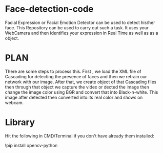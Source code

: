 # Face-detection-code
Facial Expression or Facial Emotion Detector can be used to detect his/her face. This Repository can be used to carry out such a task. It uses your WebCamera and then identifies your expression in Real Time as well as as a object.

# PLAN
There are some steps to process this. First , we load the XML file of Cascading for detecting the presence of faces and then we retrain our network with our image. After that, we create object of that Cascading files then through that object we capture the video or dected the image then change the image color using BGR and convert that into Black-n-white. This image after detected then converted into its real color and shows on webcam.

# Library
Hit the following in CMD/Terminal if you don't have already them installed:

!pip install opencv-python

